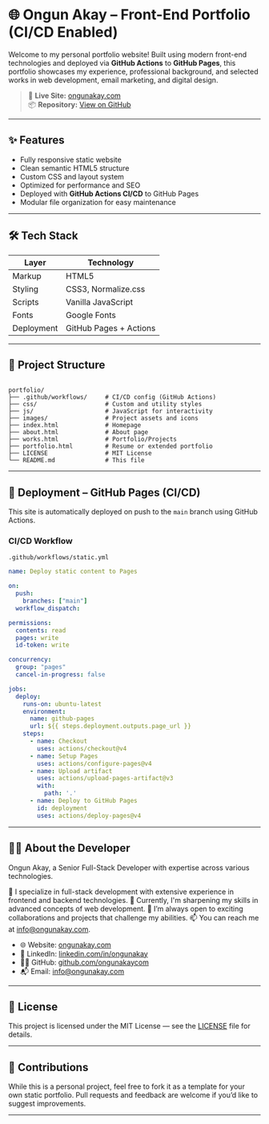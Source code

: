 # 🌐 Ongun Akay – Front-End Portfolio (CI/CD Enabled)

Welcome to my personal portfolio website! Built using modern front-end technologies and deployed via **GitHub Actions** to **GitHub Pages**, this portfolio showcases my experience, professional background, and selected works in web development, email marketing, and digital design.

> 🔧 **Live Site:** [ongunakay.com](https://ongunakay.com)  
> 📦 **Repository:** [View on GitHub](https://github.com/ongunakaycom/your-repo-name)

---

## ✨ Features

- Fully responsive static website
- Clean semantic HTML5 structure
- Custom CSS and layout system
- Optimized for performance and SEO
- Deployed with **GitHub Actions CI/CD** to GitHub Pages
- Modular file organization for easy maintenance

---

## 🛠 Tech Stack

| Layer       | Technology                 |
|------------|----------------------------|
| Markup     | HTML5                      |
| Styling    | CSS3, Normalize.css        |
| Scripts    | Vanilla JavaScript         |
| Fonts      | Google Fonts               |
| Deployment | GitHub Pages + Actions     |

---

## 📁 Project Structure

```

portfolio/
├── .github/workflows/     # CI/CD config (GitHub Actions)
├── css/                   # Custom and utility styles
├── js/                    # JavaScript for interactivity
├── images/                # Project assets and icons
├── index.html             # Homepage
├── about.html             # About page
├── works.html             # Portfolio/Projects
├── portfolio.html         # Resume or extended portfolio
├── LICENSE                # MIT License
└── README.md              # This file

````

---

## 🚀 Deployment – GitHub Pages (CI/CD)

This site is automatically deployed on push to the `main` branch using GitHub Actions.

### CI/CD Workflow

`.github/workflows/static.yml`

```yaml
name: Deploy static content to Pages

on:
  push:
    branches: ["main"]
  workflow_dispatch:

permissions:
  contents: read
  pages: write
  id-token: write

concurrency:
  group: "pages"
  cancel-in-progress: false

jobs:
  deploy:
    runs-on: ubuntu-latest
    environment:
      name: github-pages
      url: ${{ steps.deployment.outputs.page_url }}
    steps:
      - name: Checkout
        uses: actions/checkout@v4
      - name: Setup Pages
        uses: actions/configure-pages@v4
      - name: Upload artifact
        uses: actions/upload-pages-artifact@v3
        with:
          path: '.'
      - name: Deploy to GitHub Pages
        id: deployment
        uses: actions/deploy-pages@v4
````

---

## 👨‍💻 About the Developer

Ongun Akay, a Senior Full-Stack Developer with expertise across various technologies.

👀 I specialize in full-stack development with extensive experience in frontend and backend technologies.
🌱 Currently, I'm sharpening my skills in advanced concepts of web development.
💞️ I’m always open to exciting collaborations and projects that challenge my abilities.
📫 You can reach me at info@ongunakay.com.

* 🌐 Website: [ongunakay.com](https://ongunakay.com)
* 💼 LinkedIn: [linkedin.com/in/ongunakay](https://www.linkedin.com/in/ongunakay/)
* 🧑‍💻 GitHub: [github.com/ongunakaycom](https://github.com/ongunakaycom)
* 📬 Email: [info@ongunakay.com](mailto:info@ongunakay.com)

---

## 📜 License

This project is licensed under the MIT License — see the [LICENSE](./LICENSE) file for details.

---

## 🤝 Contributions

While this is a personal project, feel free to fork it as a template for your own static portfolio. Pull requests and feedback are welcome if you’d like to suggest improvements.

---

